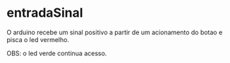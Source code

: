 # entradaSinal
  O arduino recebe um sinal positivo a partir
  de um acionamento do botao e pisca o led vermelho.

  OBS: o led verde continua acesso.
